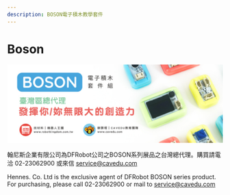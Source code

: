 ```yaml
---
description: BOSON電子積木教學套件
---
```


# Boson

![](.gitbook/assets/boson_main.png)

翰尼斯企業有限公司為DFRobot公司之BOSON系列展品之台灣總代理。購買請電洽 02-23062900 或來信 [service@cavedu.com](https://github.com/cavedunissin/boson/tree/113ca67c6a67331321e7769a4a6829e37c9caf00/service@cavedu.com)

Hennes. Co. Ltd is the exclusive agent of DFRobot BOSON series product. For purchasing, please call 02-23062900 or mail to [service@cavedu.com](https://github.com/cavedunissin/boson/tree/113ca67c6a67331321e7769a4a6829e37c9caf00/service@cavedu.com)

